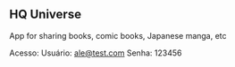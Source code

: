 
HQ Universe
-

App for sharing books, comic books, Japanese manga, etc


Acesso:
Usuário: ale@test.com
Senha: 123456
